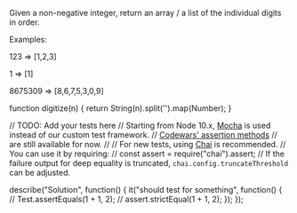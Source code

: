 
Given a non-negative integer, return an array / a list of the individual digits in order.

Examples:

123 => [1,2,3]

1 => [1]

8675309 => [8,6,7,5,3,0,9]


function digitize(n) {
  return String(n).split('').map(Number);
}

// TODO: Add your tests here
// Starting from Node 10.x, [Mocha](https://mochajs.org) is used instead of our custom test framework.
// [Codewars' assertion methods](https://github.com/Codewars/codewars.com/wiki/Codewars-JavaScript-Test-Framework)
// are still available for now.
//
// For new tests, using [Chai](https://chaijs.com/) is recommended.
// You can use it by requiring:
//     const assert = require("chai").assert;
// If the failure output for deep equality is truncated, `chai.config.truncateThreshold` can be adjusted.

describe("Solution", function() {
  it("should test for something", function() {
    // Test.assertEquals(1 + 1, 2);
    // assert.strictEqual(1 + 1, 2);
  });
});
